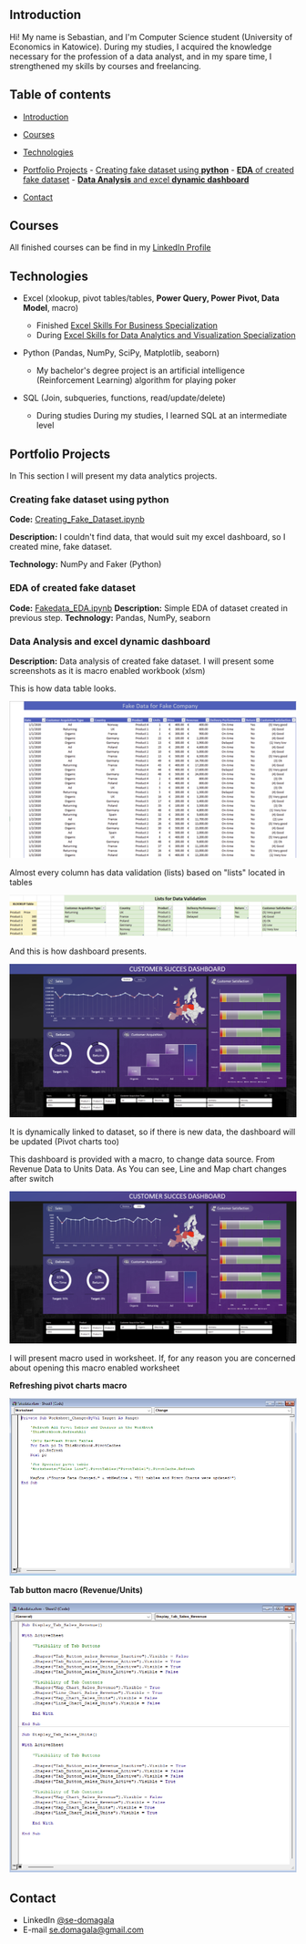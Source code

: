 ## Introduction

Hi! My name is Sebastian, and I'm Computer Science student (University of Economics in Katowice). 
During my studies, I acquired the knowledge necessary for the profession of a data analyst, and in my spare time, I strengthened my skills by courses and freelancing.

## Table of contents
- [Introduction](#introduction) 
- [Courses](#courses)
- [Technologies](#technologies)
- [Portfolio Projects](#portfolio-projects)
		- [Creating fake dataset using **python**](#creating-fake-dataset-using-python)
		- [**EDA** of created fake dataset](#eda-of-created-fake-dataset)
		- [**Data Analysis** and excel **dynamic dashboard**](#data-analysis-and-excel-dynamic-dashboard)

- [Contact](#contact)
## Courses
All finished courses can be find in my [LinkedIn Profile](https://www.linkedin.com/in/se-domagala/details/certifications/)
## Technologies
- Excel (xlookup, pivot tables/tables, **Power Query, Power Pivot, Data Model**, macro)
	- Finished [Excel Skills For Business Specialization](https://www.coursera.org/specializations/excel)
	- During [Excel Skills for Data Analytics and Visualization Specialization](https://www.coursera.org/specializations/excel-data-analytics-visualization)
	
- Python (Pandas, NumPy, SciPy, Matplotlib, seaborn)
	- My bachelor's degree project is an artificial intelligence (Reinforcement Learning) algorithm for playing poker
	
- SQL (Join, subqueries, functions, read/update/delete)
	- During studies During my studies, I learned SQL at an intermediate level

## Portfolio Projects
In This section I will present my data analytics projects.
### Creating fake dataset using python
**Code:** [Creating_Fake_Dataset.ipynb](https://github.com/maxiorex15625/Portfolio/blob/main/Creating_Fake_Dataset.ipynb)

**Description:** I couldn't find data, that would suit my excel dashboard, so I created mine, fake dataset. 

**Technology:** NumPy and Faker (Python)

### EDA of created fake dataset
**Code:** [Fakedata_EDA.ipynb](https://github.com/maxiorex15625/Portfolio/blob/main/Fakedata_EDA.ipynb)
**Description:** Simple EDA of dataset created in previous step.
**Technology:** Pandas, NumPy, seaborn
	
### Data Analysis and excel dynamic dashboard
**Description:** Data analysis of created fake dataset. I will present some screenshots as it is macro enabled workbook (xlsm)

This is how data table looks.

![](screenshots/Data_tbl.png)

 Almost every column has data validation (lists) based on "lists" located in tables

![](screenshots/xlookup_dvlists.png)

And this is how dashboard presents. 

![](screenshots/Dashboard_Revenue.png)

It is dynamically linked to dataset, so if there is new data, the dashboard will be updated (Pivot charts too)

This dashboard is provided with a macro, to change data source. From Revenue Data to Units Data. As You can see, Line and Map chart changes after switch

![](screenshots/Dashboard_Units.png)

I will present macro used in worksheet. If, for any reason you are concerned about opening this macro enabled worksheet

**Refreshing pivot charts macro** 

![](screenshots/Refresh_Macro.png)

**Tab button macro (Revenue/Units)**

![](screenshots/tab_button_macro.png)


## Contact
- LinkedIn [@se-domagala](https://www.linkedin.com/in/se-domagala/)
- E-mail [se.domagala@gmail.com](se.domagala@gmail.com)
